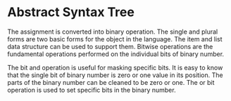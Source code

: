 # Abstract Syntax Tree

The assignment is converted into binary operation. The single and plural forms are two basic forms for the object in the language. The item and list data structure can be used to support them. Bitwise operations are the fundamental operations performed on the individual bits of binary number. 

The bit and operation is useful for masking specific bits. It is easy to know that the single bit of binary number is zero or one value in its position. The parts of the binary number can be cleaned to be zero or one. The or bit operation is used to set specific bits in the binary number. 


